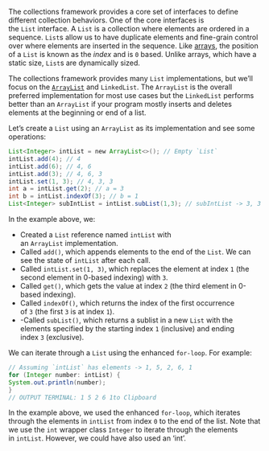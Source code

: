 The collections framework provides a core set of interfaces to define different collection behaviors. One of the core interfaces is the `List` interface. A `List` is a collection where elements are ordered in a sequence. `List`s allow us to have duplicate elements and fine-grain control over where elements are inserted in the sequence. Like [arrays](https://www.codecademy.com/resources/docs/java/arrays), the position of a `List` is known as the _index_ and is `0` based. Unlike arrays, which have a static size, `List`s are dynamically sized.

The collections framework provides many `List` implementations, but we’ll focus on the [`ArrayList`](https://www.codecademy.com/resources/docs/java/array-list?page_ref=catalog) and `LinkedList`. The `ArrayList` is the overall preferred implementation for most use cases but the `LinkedList` performs better than an `ArrayList` if your program mostly inserts and deletes elements at the beginning or end of a list.

Let’s create a `List` using an `ArrayList` as its implementation and see some operations:

``` java
List<Integer> intList = new ArrayList<>(); // Empty `List`
intList.add(4); // 4
intList.add(6); // 4, 6
intList.add(3); // 4, 6, 3
intList.set(1, 3); // 4, 3, 3
int a = intList.get(2); // a = 3
int b = intList.indexOf(3); // b = 1
List<Integer> subIntList = intList.subList(1,3); // subIntList -> 3, 3
```

In the example above, we:

- Created a `List` reference named `intList` with an `ArrayList` implementation.
- Called `add()`, which appends elements to the end of the `List`. We can see the state of `intList` after each call.
- Called `intList.set(1, 3)`, which replaces the element at index `1` (the second element in 0-based indexing) with `3`.
- Called `get()`, which gets the value at index `2` (the third element in 0-based indexing).
- Called `indexOf()`, which returns the index of the first occurrence of `3` (the first `3` is at index `1`). 
- -Called `subList()`, which returns a sublist in a new `List` with the elements specified by the starting index `1` (inclusive) and ending index `3` (exclusive).

We can iterate through a `List` using the enhanced `for-loop`. For example:

``` java
// Assuming `intList` has elements -> 1, 5, 2, 6, 1
for (Integer number: intList) { 
System.out.println(number);  
}
// OUTPUT TERMINAL: 1 5 2 6 1to Clipboard
```

In the example above, we used the enhanced `for-loop`, which iterates through the elements in `intList` from index `0` to the end of the list. Note that we use the `int` wrapper class `Integer` to iterate through the elements in `intList`. However, we could have also used an ‘int’.